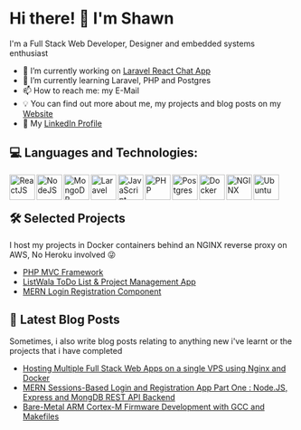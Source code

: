 
# Hi there! 👋 I'm Shawn

I'm a Full Stack Web Developer, Designer and embedded systems enthusiast

- 🔭 I’m currently working on [Laravel React Chat App](https://github.com/shawn-dsilva/laravel-react-realtime-chat)
- 🌱 I’m currently learning Laravel, PHP and Postgres
- 📫 How to reach me: my E-Mail 
- 💡  You can find out more about me, my projects and blog posts on my [Website](https://shawndsilva.com)
- 💼  My [LinkedIn Profile]( https://www.linkedin.com/in/shawn-dsilva/ )

## 💻 Languages and Technologies:

<img align="left" alt="ReactJS" width="45px" src="https://devicons.github.io/devicon/devicon.git/icons/react/react-original.svg" />
<img align="left" alt="NodeJS" width="45px" src="https://devicons.github.io/devicon/devicon.git/icons/nodejs/nodejs-plain.svg" />
<img align="left" alt="MongoDB" width="45px" src="https://devicons.github.io/devicon/devicon.git/icons/mongodb/mongodb-original-wordmark.svg" />

<img align="left" alt="Laravel" width="45px" src="https://devicons.github.io/devicon/devicon.git/icons/laravel/laravel-plain-wordmark.svg" /> 

<img align="left" alt="JavaScript" width="45px" src="https://devicons.github.io/devicon/devicon.git/icons/javascript/javascript-original.svg" /> 
<img align="left" alt="PHP" width="45px" src="https://devicons.github.io/devicon/devicon.git/icons/php/php-plain.svg" />
<img align="left" alt="Postgres" width="45px" src="https://devicons.github.io/devicon/devicon.git/icons/postgresql/postgresql-original-wordmark.svg" />
<img align="left" alt="Docker" width="45px" src="https://devicons.github.io/devicon/devicon.git/icons/docker/docker-original-wordmark.svg" />
<img align="left" alt="NGINX" width="45px" src="https://shawndsilva.com/public/assets/icons/nginx-logo.svg" />
<img align="left" alt="Ubuntu" width="45px" src="https://devicons.github.io/devicon/devicon.git/icons/ubuntu/ubuntu-plain.svg" />
<br />
<br />

## 🛠️ Selected Projects

I host my projects in Docker containers behind an NGINX reverse proxy on AWS, No Heroku involved 😜

- [PHP MVC Framework](https://shawndsilva.com/projects/boomer-php-mvc.html)
- [ListWala ToDo List & Project Management App](https://shawndsilva.com/projects/list-wala.html)
- [MERN Login Registration Component](https://shawndsilva.com/projects/mern-login-registration-app.html)

## 📕 Latest Blog Posts

Sometimes, i also write blog posts relating to anything new i've learnt or the projects that i have completed
- [Hosting Multiple Full Stack Web Apps on a single VPS using Nginx and Docker](https://shawndsilva.com/blog/systems-administration-and-devops/Hosting-Multiple-Full-Stack-Web-Projects-On-One-VPS-Using-Nginx-And-Docker.html)
- [MERN Sessions-Based Login and Registration App Part One : Node.JS, Express and MongDB REST API Backend](https://shawndsilva.com/blog/web-development/MERN-Sessions-Authentication-App-Part-1-Nodejs-and-Express-Backend.html)
- [Bare-Metal ARM Cortex-M Firmware Development with GCC and Makefiles](https://shawndsilva.com/blog/embedded%20systems/Makefiles-for-Embedded-Systems.html)
